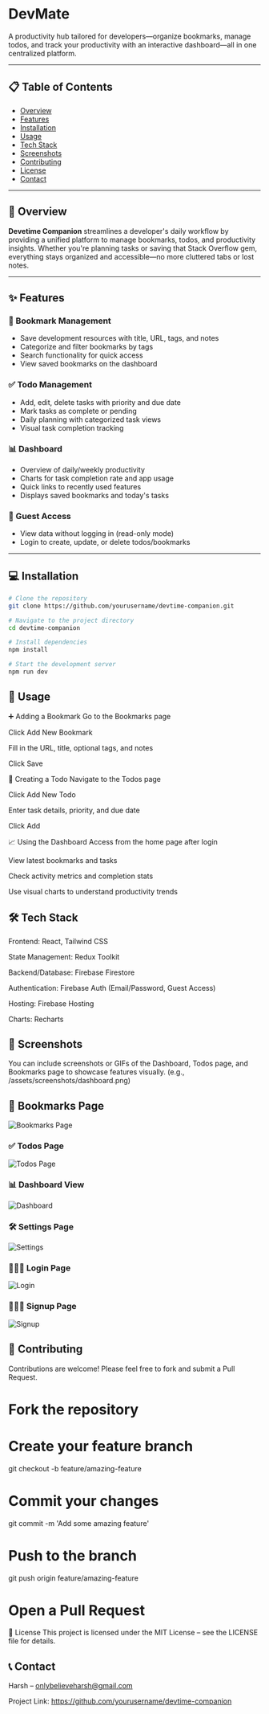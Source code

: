 # DevMate

A productivity hub tailored for developers—organize bookmarks, manage todos, and track your productivity with an interactive dashboard—all in one centralized platform.

---

## 📋 Table of Contents

- [Overview](#-overview)  
- [Features](#-features)  
- [Installation](#-installation)  
- [Usage](#-usage)  
- [Tech Stack](#-tech-stack)  
- [Screenshots](#-screenshots)  
- [Contributing](#-contributing)  
- [License](#-license)  
- [Contact](#-contact)  

---

## 🔭 Overview

**Devetime Companion** streamlines a developer's daily workflow by providing a unified platform to manage bookmarks, todos, and productivity insights. Whether you're planning tasks or saving that Stack Overflow gem, everything stays organized and accessible—no more cluttered tabs or lost notes.

---

## ✨ Features

### 🔖 Bookmark Management

- Save development resources with title, URL, tags, and notes  
- Categorize and filter bookmarks by tags  
- Search functionality for quick access  
- View saved bookmarks on the dashboard  

### ✅ Todo Management

- Add, edit, delete tasks with priority and due date  
- Mark tasks as complete or pending  
- Daily planning with categorized task views  
- Visual task completion tracking  

### 📊 Dashboard

- Overview of daily/weekly productivity  
- Charts for task completion rate and app usage  
- Quick links to recently used features  
- Displays saved bookmarks and today's tasks  

### 🧭 Guest Access

- View data without logging in (read-only mode)  
- Login to create, update, or delete todos/bookmarks  

---

## 💻 Installation

```bash
# Clone the repository
git clone https://github.com/yourusername/devtime-companion.git

# Navigate to the project directory
cd devtime-companion

# Install dependencies
npm install

# Start the development server
npm run dev
```

## 🚀 Usage
➕ Adding a Bookmark
Go to the Bookmarks page

Click Add New Bookmark

Fill in the URL, title, optional tags, and notes

Click Save

📝 Creating a Todo
Navigate to the Todos page

Click Add New Todo

Enter task details, priority, and due date

Click Add

📈 Using the Dashboard
Access from the home page after login

View latest bookmarks and tasks

Check activity metrics and completion stats

Use visual charts to understand productivity trends

## 🛠️ Tech Stack
Frontend: React, Tailwind CSS

State Management: Redux Toolkit

Backend/Database: Firebase Firestore

Authentication: Firebase Auth (Email/Password, Guest Access)

Hosting: Firebase Hosting

Charts: Recharts

## 📸 Screenshots
You can include screenshots or GIFs of the Dashboard, Todos page, and Bookmarks page to showcase features visually.
(e.g., /assets/screenshots/dashboard.png)

##  🔗 Bookmarks Page 
![Bookmarks Page](public/ScreenShots/Devmate-BookmarkPage.png)

### ✅ Todos Page
![Todos Page](public/ScreenShots/Devmate-TasksPage.png)

### 📊 Dashboard View
![Dashboard](public/ScreenShots/Devmate-Dashboard.png)

### 🛠️ Settings Page 
![Settings](public/ScreenShots/Devmate-SettingsPage.png)

### 👩🏻‍🎤 Login Page
![Login](public/ScreenShots/Devmate-LoginPage.png)

### 👩🏻‍🎤 Signup Page
![Signup](public/ScreenShots/Devmate-SignupPage.png)

## 👥 Contributing
Contributions are welcome! Please feel free to fork and submit a Pull Request.


# Fork the repository
# Create your feature branch
git checkout -b feature/amazing-feature

# Commit your changes
git commit -m 'Add some amazing feature'

# Push to the branch
git push origin feature/amazing-feature

# Open a Pull Request
📄 License
This project is licensed under the MIT License – see the LICENSE file for details.

## 📞 Contact
Harsh – onlybelieveharsh@gmail.com

Project Link: https://github.com/yourusername/devtime-companion